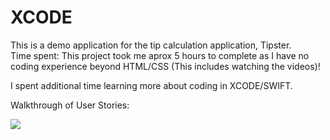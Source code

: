 XCODE
=====
This is a demo application for the tip calculation application, Tipster.
<br>
Time spent: This project took me aprox 5 hours to complete as I have no coding experience beyond HTML/CSS 
(This includes watching the videos)!

I spent additional time learning more about coding in XCODE/SWIFT.

Walkthrough of User Stories:

<img src="https://cloud.githubusercontent.com/assets/10343440/5573748/1313e81a-8f66-11e4-9fcd-7e1cb9e1a1c3.gif"> 
